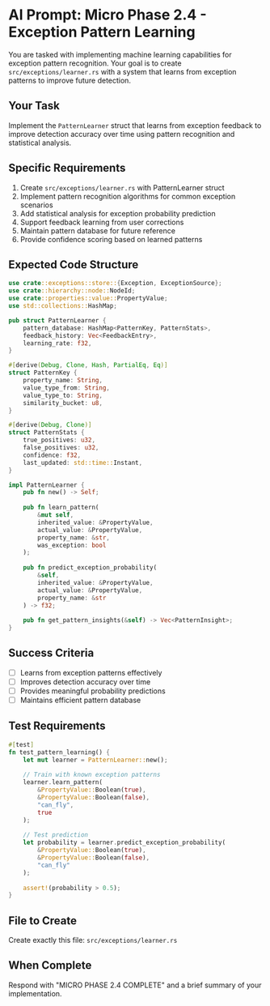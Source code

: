 # AI Prompt: Micro Phase 2.4 - Exception Pattern Learning

You are tasked with implementing machine learning capabilities for exception pattern recognition. Your goal is to create `src/exceptions/learner.rs` with a system that learns from exception patterns to improve future detection.

## Your Task
Implement the `PatternLearner` struct that learns from exception feedback to improve detection accuracy over time using pattern recognition and statistical analysis.

## Specific Requirements
1. Create `src/exceptions/learner.rs` with PatternLearner struct
2. Implement pattern recognition algorithms for common exception scenarios
3. Add statistical analysis for exception probability prediction
4. Support feedback learning from user corrections
5. Maintain pattern database for future reference
6. Provide confidence scoring based on learned patterns

## Expected Code Structure
```rust
use crate::exceptions::store::{Exception, ExceptionSource};
use crate::hierarchy::node::NodeId;
use crate::properties::value::PropertyValue;
use std::collections::HashMap;

pub struct PatternLearner {
    pattern_database: HashMap<PatternKey, PatternStats>,
    feedback_history: Vec<FeedbackEntry>,
    learning_rate: f32,
}

#[derive(Debug, Clone, Hash, PartialEq, Eq)]
struct PatternKey {
    property_name: String,
    value_type_from: String,
    value_type_to: String,
    similarity_bucket: u8,
}

#[derive(Debug, Clone)]
struct PatternStats {
    true_positives: u32,
    false_positives: u32,
    confidence: f32,
    last_updated: std::time::Instant,
}

impl PatternLearner {
    pub fn new() -> Self;
    
    pub fn learn_pattern(
        &mut self,
        inherited_value: &PropertyValue,
        actual_value: &PropertyValue,
        property_name: &str,
        was_exception: bool
    );
    
    pub fn predict_exception_probability(
        &self,
        inherited_value: &PropertyValue,
        actual_value: &PropertyValue,
        property_name: &str
    ) -> f32;
    
    pub fn get_pattern_insights(&self) -> Vec<PatternInsight>;
}
```

## Success Criteria
- [ ] Learns from exception patterns effectively
- [ ] Improves detection accuracy over time
- [ ] Provides meaningful probability predictions
- [ ] Maintains efficient pattern database

## Test Requirements
```rust
#[test]
fn test_pattern_learning() {
    let mut learner = PatternLearner::new();
    
    // Train with known exception patterns
    learner.learn_pattern(
        &PropertyValue::Boolean(true),
        &PropertyValue::Boolean(false),
        "can_fly",
        true
    );
    
    // Test prediction
    let probability = learner.predict_exception_probability(
        &PropertyValue::Boolean(true),
        &PropertyValue::Boolean(false),
        "can_fly"
    );
    
    assert!(probability > 0.5);
}
```

## File to Create
Create exactly this file: `src/exceptions/learner.rs`

## When Complete
Respond with "MICRO PHASE 2.4 COMPLETE" and a brief summary of your implementation.
